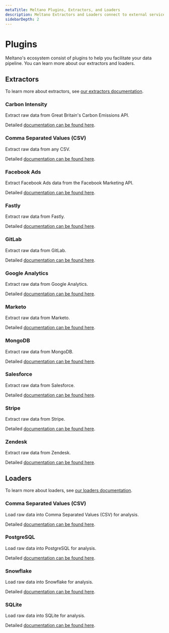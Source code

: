 ```yaml
---
metaTitle: Meltano Plugins, Extractors, and Loaders
description: Meltano Extractors and Loaders connect to external services to extract and load data for analysis.
sidebarDepth: 2
---
```


# Plugins

Meltano's ecosystem consist of plugins to help you facilitate your data pipeline. You can learn more about our extractors and loaders.

## Extractors

To learn more about extractors, see [our extractors documentation](/plugins/extractors/).

### Carbon Intensity

Extract raw data from Great Britain's Carbon Emissions API.

Detailed [documentation can be found here](/plugins/extractors/carbon-intensity.html).

### Comma Separated Values (CSV)

Extract raw data from any CSV.

Detailed [documentation can be found here](/plugins/extractors/csv.html).

### Facebook Ads

Extract Facebook Ads data from the Facebook Marketing API.

Detailed [documentation can be found here](/plugins/extractors/facebook.html).

### Fastly

Extract raw data from Fastly.

Detailed [documentation can be found here](/plugins/extractors/fastly.html).

### GitLab

Extract raw data from GitLab.

Detailed [documentation can be found here](/plugins/extractors/gitlab.html).

### Google Analytics

Extract raw data from Google Analytics.

Detailed [documentation can be found here](/plugins/extractors/google-analytics.html).

### Marketo

Extract raw data from Marketo.

Detailed [documentation can be found here](/plugins/extractors/marketo.html).

### MongoDB

Extract raw data from MongoDB.

Detailed [documentation can be found here](/plugins/extractors/mongodb.html).

### Salesforce

Extract raw data from Salesforce.

Detailed [documentation can be found here](/plugins/extractors/salesforce.html).

### Stripe

Extract raw data from Stripe.

Detailed [documentation can be found here](/plugins/extractors/stripe.html).

### Zendesk

Extract raw data from Zendesk.

Detailed [documentation can be found here](/plugins/extractors/zendesk.html).

## Loaders

To learn more about loaders, see [our loaders documentation](/plugins/loaders/).

### Comma Separated Values (CSV)

Load raw data into Comma Separated Values (CSV) for analysis.

Detailed [documentation can be found here](/plugins/loaders/csv.html).

### PostgreSQL

Load raw data into PostgreSQL for analysis.

Detailed [documentation can be found here](/plugins/loaders/postgres.html).

### Snowflake

Load raw data into Snowflake for analysis.

Detailed [documentation can be found here](/plugins/loaders/snowflake.html).

### SQLite

Load raw data into SQLite for analysis.

Detailed [documentation can be found here](/plugins/loaders/sqlite.html).
